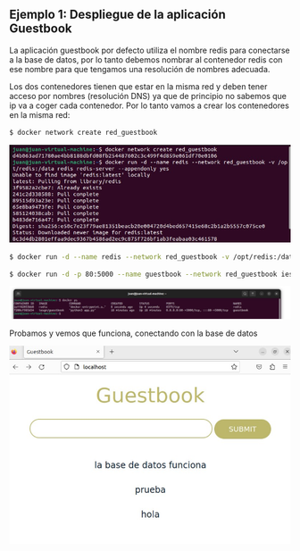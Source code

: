 ## Ejemplo 1: Despliegue de la aplicación Guestbook

La aplicación guestbook por defecto utiliza el nombre redis para conectarse a la base de datos, por lo tanto debemos nombrar al contenedor redis con ese nombre para que tengamos una resolución de nombres adecuada.

Los dos contenedores tienen que estar en la misma red y deben tener acceso por nombres (resolución DNS) ya que de principio no sabemos que ip va a coger cada contenedor. Por lo tanto vamos a crear los contenedores en la misma red:

```bash
$ docker network create red_guestbook
```
![network](practica4ejemplo1network.jpg)

```bash
$ docker run -d --name redis --network red_guestbook -v /opt/redis:/data redis redis-server --appendonly yes
```
```bash
$ docker run -d -p 80:5000 --name guestbook --network red_guestbook iesgn/guestbook
```

![network](practica4ejemplo1contenedores.jpg)

Probamos y vemos que funciona, conectando con la base de datos

![network](practica4ejemplo1guestbook.jpg)










